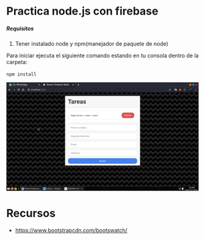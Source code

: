 # Practica node.js con firebase

##### Requisitos

1. Tener instalado node y npm(manejador de paquete de node)

Para iniciar ejecuta el siguiente comando estando en tu consola dentro de la carpeta:

`npm install`


![Captura](image.png "imagen") 


# Recursos

- https://www.bootstrapcdn.com/bootswatch/

